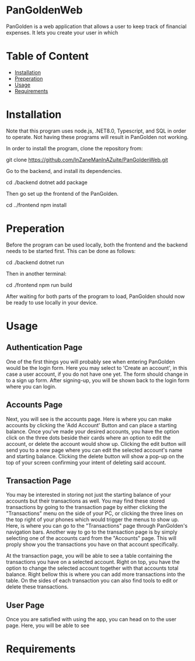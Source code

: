 # PanGoldenWeb
PanGolden is a web application that allows a user to keep track of financial expenses.
It lets you create your user in which 

# Table of Content

- [Installation](#installation)
- [Preperation](#preperation)
- [Usage](#usage)
- [Requirements](#requirements)


# Installation

Note that this program uses node.js, .NET8.0, Typescript, and SQL in order to operate.
Not having these programs will result in PanGolden not working. 

In order to install the program, clone the repository from:

git clone https://github.com/InZaneManInAZuite/PanGoldenWeb.git

Go to the backend, and install its dependencies.

cd ./backend
dotnet add package

Then go set up the frontend of the PanGolden.

cd ../frontend
npm install

# Preperation

Before the program can be used locally, both the frontend and the backend needs
to be started first. This can be done as follows:

cd ./backend
dotnet run

Then in another terminal:

cd ./frontend
npm run build

After waiting for both parts of the program to load, PanGolden should now be ready to use
locally in your device.

# Usage

## Authentication Page

One of the first things you will probably see when entering PanGolden would be the login form.
Here you may select to 'Create an account', in this case a user account, if you do not have one 
yet. The form should change in to a sign up form. After signing-up, you will be shown back to the 
login form where you can login.

## Accounts Page

Next, you will see is the accounts page. Here is where you can make accounts by clicking the 'Add Account' 
Button and can place a starting balance. Once you've made your desired accounts, you have the option click
on the three dots beside their cards where an option to edit the account, or delete the account would show
up. Clicking the edit button will send you to a new page where you can edit the selected account's name and
starting balance. Clicking the delete button will show a pop-up on the top of your screen confirming your
intent of deleting said account.

## Transaction Page

You may be interested in storing not just the starting balance of your accounts but their transactions as well.
You may find these stored transactions by going to the transaction page by either clicking the "Transactions"
menu on the side of your PC, or clicking the three lines on the top right of your phones which would trigger
the menus to show up. Here, is where you can go to the "Transactions" page through PanGolden's navigation
bars. Another way to go to the transaction page is by simply selecting one of the accounts card from the
"Accounts" page. This will proply show you the transactions you have on that account specifically.

At the transaction page, you will be able to see a table containing the transactions you have on a selected
account. Right on top, you have the option to change the selected account together with that accounts total balance.
Right bellow this is where you can add more transactions into the table. On the sides of each transaction you can also
find tools to edit or delete these transactions.

## User Page

Once you are satisfied with using the app, you can head on to the user page. Here, you will be able to see 



# Requirements


